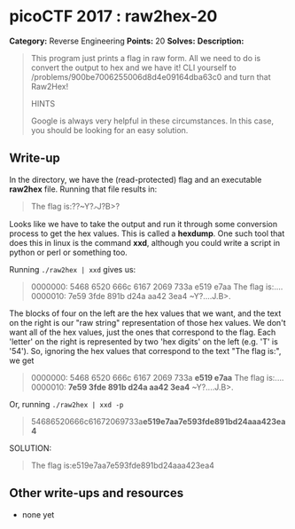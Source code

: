 # picoCTF 2017 : raw2hex-20

**Category:** Reverse Engineering
**Points:** 20
**Solves:** 
**Description:**

> This program just prints a flag in raw form. All we need to do is convert the output to hex and we have it! CLI yourself to /problems/900be7006255006d8d4e09164dba63c0 and turn that Raw2Hex!
> 
> 
>  HINTS
> 
> Google is always very helpful in these circumstances. In this case, you should be looking for an easy solution.


## Write-up

In the directory, we have the (read-protected) flag and an executable **raw2hex** file. Running that file results in:
>The flag is:??~Y?މJ?B>?

Looks like we have to take the output and run it through some conversion process to get the hex values. This is called a **hexdump**. One such tool that does this in linux is the command **xxd**, although you could write a script in python or perl or something too.

Running ```./raw2hex | xxd``` gives us:

>0000000: 5468 6520 666c 6167 2069 733a e519 e7aa  The flag is:....
>0000010: 7e59 3fde 891b d24a aa42 3ea4            ~Y?....J.B>.

The blocks of four on the left are the hex values that we want, and the text on the right is our "raw string" representation of those hex values. We don't want all of the hex values, just the ones that correspond to the flag. Each 'letter' on the right is represented by two 'hex digits' on the left (e.g. 'T' is '54'). So, ignoring the hex values that correspond to the text "The flag is:", we get

>0000000: 5468 6520 666c 6167 2069 733a **e519 e7aa**  The flag is:....
>0000010: **7e59 3fde 891b d24a aa42 3ea4**            ~Y?....J.B>.

Or, running ```./raw2hex | xxd -p```

>54686520666c61672069733a**e519e7aa7e593fde891bd24aaa423ea4**

SOLUTION:
>The flag is:e519e7aa7e593fde891bd24aaa423ea4

## Other write-ups and resources

* none yet
